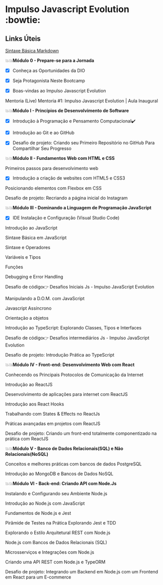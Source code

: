 #  Impulso Javascript Evolution :bowtie:

## Links Úteis
[Sintaxe Básica Markdown](https://www.markdownguide.org/)
  
:boom::boom:**Módulo 0 - Prepare-se para a Jornada**

- [x] Conheça as Oportunidades da DIO

- [x] Seja Protagonista Neste Bootcamp

- [x] Boas-vindas ao Impulso Javascript Evolution

Mentoria (Live) Mentoria #1: Impulso Javascript Evolution | Aula Inaugural

:boom::boom:**Módulo I - Princípios de Desenvolvimento de Software**
- [x] Introdução à Programação e Pensamento Computacional:heavy_check_mark:

- [x] Introdução ao Git e ao GitHub

- [x] Desafio de projeto:
Criando seu Primeiro Repositório no GitHub Para Compartilhar Seu Progresso

:boom::boom:**Módulo II - Fundamentos Web com HTML e CSS**

Primeiros passos para desenvolvimento web

- [x] Introdução a criação de websites com HTML5 e CSS3

Posicionando elementos com Flexbox em CSS

Desafio de projeto:
Recriando a página inicial do Instagram

:boom::boom:**Módulo III - Dominando a Linguagem de Programação JavaScript**

- [x] IDE Instalação e Configuração (Visual Studio Code)

Introdução ao JavaScript

Sintaxe Básica em JavaScript

Sintaxe e Operadores

Variáveis e Tipos

Funções

Debugging e Error Handling

Desafio de código:point_right:
Desafios Iniciais Js - Impulso JavaScript Evolution

Manipulando a D.O.M. com JavaScript

Javascript Assíncrono

Orientação a objetos

Introdução ao TypeScript: Explorando Classes, Tipos e Interfaces

Desafio de código:point_right:
Desafios intermediários Js - Impulso JavaScript Evolution

Desafio de projeto:
Introdução Prática ao TypeScript

:boom::boom:**Módulo IV - Front-end: Desenvolvimento Web com React**

Conhecendo os Principais Protocolos de Comunicação da Internet

Introdução ao ReactJS

Desenvolvimento de aplicações para internet com ReactJS

Introdução aos React Hooks

Trabalhando com States & Effects no ReactJs

Práticas avançadas em projetos com ReactJS

Desafio de projeto:
Criando um front-end totalmente componentizado na prática com ReactJS

:boom::boom:**Módulo V - Banco de Dados Relacionais(SQL) e Não Relacionais(NoSQL)**

Conceitos e melhores práticas com bancos de dados PostgreSQL

Introdução ao MongoDB e Bancos de Dados NoSQL

:boom::boom:**Módulo VI - Back-end: Criando API com Node.Js**

Instalando e Configurando seu Ambiente Node.js

Introdução ao Node.js com JavaScript

Fundamentos de Node.js e Jest

Pirâmide de Testes na Prática Explorando Jest e TDD

Explorando o Estilo Arquitetural REST com Node.js

Node.js com Bancos de Dados Relacionais (SQL)

Microsserviços e Integrações com Node.js

Criando uma API REST com Node.js e TypeORM

Desafio de projeto:
Integrando um Backend em Node.js com um Frontend em React para um E-commerce

